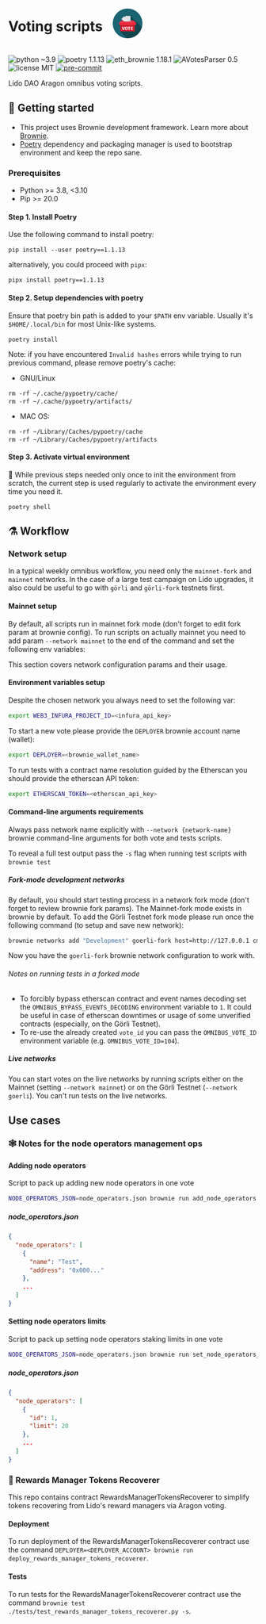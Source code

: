 <div style="display: flex;" align="center">
  <h1 align="center">Voting scripts</h1>
  <img src="assets/voting.png" width="60" height="60" align="left" style="padding: 20px"/>
</div>

![python ~3.9](https://img.shields.io/badge/python->=3.8,<3.10-blue)
![poetry 1.1.13](https://img.shields.io/badge/poetry-1.1.13-blue)
![eth_brownie 1.18.1](https://img.shields.io/badge/eth__brownie-1.18.1-brown)
![AVotesParser 0.5](https://img.shields.io/badge/AVotesParser-0.5-brown)
![license MIT](https://img.shields.io/badge/license-MIT-green)
[![pre-commit](https://img.shields.io/badge/pre--commit-enabled-brightgreen?logo=pre-commit&logoColor=white)](https://github.com/pre-commit/pre-commit)


Lido DAO Aragon omnibus voting scripts.

## 🏁 Getting started

- This project uses Brownie development framework. Learn more about [Brownie](https://eth-brownie.readthedocs.io/en/stable/index.html).
- [Poetry](https://python-poetry.org/) dependency and packaging manager is used to bootstrap environment and keep the repo sane.
### Prerequisites

- Python >= 3.8, <3.10
- Pip >= 20.0

#### Step 1. Install Poetry

Use the following command to install poetry:

```shell
pip install --user poetry==1.1.13
```

alternatively, you could proceed with `pipx`:

```shell
pipx install poetry==1.1.13
```

#### Step 2. Setup dependencies with poetry

Ensure that poetry bin path is added to your `$PATH` env variable.
Usually it's `$HOME/.local/bin` for most Unix-like systems.

```shell
poetry install
```

Note: if you have encountered `Invalid hashes` errors while trying to run previous command, please remove poetry's cache:

* GNU/Linux

```shell
rm -rf ~/.cache/pypoetry/cache/
rm -rf ~/.cache/pypoetry/artifacts/
```
* MAC OS:

```shell
rm -rf ~/Library/Caches/pypoetry/cache
rm -rf ~/Library/Caches/pypoetry/artifacts
```

#### Step 3. Activate virtual environment

📝 While previous steps needed only once to init the environment from scratch, the current step is used regularly to activate the environment every time you need it.

```shell
poetry shell
```

## ⚗️ Workflow

### Network setup

In a typical weekly omnibus workflow, you need only the `mainnet-fork` and `mainnet` networks. In the case of a large test campaign on Lido upgrades, it also could be useful to go with `görli` and `görli-fork` testnets first.

#### Mainnet setup

By default, all scripts run in mainnet fork mode (don't forget to edit fork
param at brownie config). To run scripts on actually mainnet you need to add
param `--network mainnet` to the end of the command and set the following env
variables:

This section covers network configuration params and their usage.

#### Environment variables setup

Despite the chosen network you always need to set the following var:
```bash
export WEB3_INFURA_PROJECT_ID=<infura_api_key>
```

To start a new vote please provide the `DEPLOYER` brownie account name (wallet):
```bash
export DEPLOYER=<brownie_wallet_name>
```

To run tests with a contract name resolution guided by the Etherscan you should provide the etherscan API token:
```bash
export ETHERSCAN_TOKEN=<etherscan_api_key>
```

#### Command-line arguments requirements

Always pass network name explicitly with `--network {network-name}` brownie command-line arguments for both vote and tests scripts.

To reveal a full test output pass the `-s` flag when running test scripts with `brownie test`
##### Fork-mode development networks

By default, you should start testing process in a network fork mode (don't forget to review brownie fork params). The Mainnet-fork mode exists in brownie by default. To add the Görli Testnet fork mode please run once the following command (to setup and save new network):
```bash
brownie networks add "Development" goerli-fork host=http://127.0.0.1 cmd=ganache-cli port=8545 gas_limit=12000000 fork=https://goerli.infura.io/v3/${WEB3_INFURA_PROJECT_ID} chain_id=5 mnemonic=brownie accounts=10
```
Now you have the `goerli-fork` brownie network configuration to work with.

###### Notes on running tests in a forked mode

* To forcibly bypass etherscan contract and event names decoding set the `OMNIBUS_BYPASS_EVENTS_DECODING` environment variable to `1`. It could be useful in case of etherscan downtimes or usage of some unverified contracts (especially, on the Görli Testnet).
* To re-use the already created `vote_id` you can pass the `OMNIBUS_VOTE_ID` environment variable (e.g. `OMNIBUS_VOTE_ID=104`).

##### Live networks

You can start votes on the live networks by running scripts either on the Mainnet (setting `--network mainnet`) or on the Görli Testnet (`--network goerli`). You can't run tests on the live networks.

## Use cases

### 🕸️ Notes for the node operators management ops

#### Adding node operators

Script to pack up adding new node operators in one vote

```bash
NODE_OPERATORS_JSON=node_operators.json brownie run add_node_operators --network {name}
```

##### node_operators.json

```json
{
  "node_operators": [
    {
      "name": "Test",
      "address": "0x000..."
    },
    ...
  ]
}

```

#### Setting node operators limits

Script to pack up setting node operators staking limits in one vote

```bash
NODE_OPERATORS_JSON=node_operators.json brownie run set_node_operators_limit --network {name}
```

##### node_operators.json

```json
{
  "node_operators": [
    {
      "id": 1,
      "limit": 20
    },
    ...
  ]
}

```

### 💸 Rewards Manager Tokens Recoverer

This repo contains contract RewardsManagerTokensRecoverer to simplify tokens recovering from Lido's reward managers via Aragon voting.

#### Deployment

To run deployment of the RewardsManagerTokensRecoverer contract use the command `DEPLOYER=<DEPLOYER_ACCOUNT> brownie run deploy_rewards_manager_tokens_recoverer`.

#### Tests

To run tests for the RewardsManagerTokensRecoverer contract use the command `brownie test ./tests/test_rewards_manager_tokens_recoverer.py -s`.
